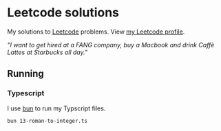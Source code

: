 # Leetcode solutions

My solutions to [Leetcode](leetcode.com) problems.
View [my Leetcode profile](https://leetcode.com/bramtechs/).

*"I want to get hired at a FANG company, buy a Macbook and drink Caffè Lattes at Starbucks all day."*

## Running
### Typescript
I use [bun](https://bun.sh/) to run my Typscript files.
```console
bun 13-roman-to-integer.ts 
```
